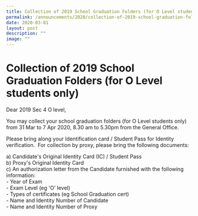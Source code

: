 ```yaml
---
title: Collection of 2019 School Graduation Folders (for O Level students only)
permalink: /announcements/2020/collection-of-2019-school-graduation-folders-for-o-level-students-only/
date: 2020-03-01
layout: post
description: ""
image: ""
---
```

# **Collection of 2019 School Graduation Folders (for O Level students only)**

Dear 2019 Sec 4 O level,

You may collect your school graduation folders (for O Level students only) from 31 Mar to 7 Apr 2020, 8.30 am to 5.30pm from the General Office.

Please bring along your Identification card / Student Pass for Identity verification.  For collection by proxy, please bring the following documents:

a) Candidate's Original Identity Card (IC) / Student Pass  
b) Proxy's Original Identity Card  
c) An authorization letter from the Candidate furnished with the following information:  
\- Year of Exam  
\- Exam Level (eg 'O' level)  
\- Types of certificates (eg School Graduation cert)  
\- Name and Identity Number of Candidate  
\- Name and Identity Number of Proxy